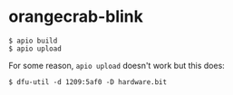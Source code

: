 # orangecrab-blink

```
$ apio build
$ apio upload
```

For some reason, `apio upload` doesn't work but this does:

```
$ dfu-util -d 1209:5af0 -D hardware.bit
```
